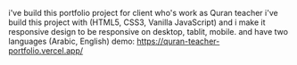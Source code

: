 i've build this portfolio project for client who's work as Quran teacher 
i've build this project with (HTML5, CSS3, Vanilla JavaScript) and i make it responsive design to be responsive on desktop, tablit, mobile. and have two languages (Arabic, English)
demo: https://quran-teacher-portfolio.vercel.app/
